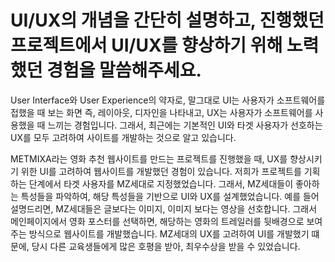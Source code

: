 # UI/UX의 개념을 간단히 설명하고, 진행했던 프로젝트에서 UI/UX를 향상하기 위해 노력했던 경험을 말씀해주세요.


User Interface와 User Experience의 약자로, 말그대로 UI는 사용자가 소프트웨어를 접했을 때 보는 화면 즉, 레이아웃, 디자인을 나타내고, UX는 사용자가 소프트웨어를 사용했을 때 느끼는 경험입니다.
그래서, 최근에는 기본적인 UI와 타겟 사용자가 선호하는 UX를 모두 고려하여 사이트를 개발하는 것으로 알고 있습니다.

METMIXA라는 영화 추천 웹사이트를 만드는 프로젝트를 진행했을 때, UX를 향상시키기 위한 UI를 고려하여 웹사이트를 개발했던 경험이 있습니다.
저희가 프로젝트를 기획하는 단계에서 타겟 사용자를 MZ세대로 지정했었습니다. 그래서, MZ세대들이 좋아하는 특성들을 파악하여, 해당 특성들을 기반으로 UI와 UX를 설계했었습니다.
예를 들어 설명드리면, MZ세대들은 글보다는 이미지, 이미지 보다는 영상을 선호합니다. 그래서 메인페이지에서 영화 포스터를 선택하면, 해당하는 영화의 트레일러를 뒷배경으로 보여주는 방식으로 웹사이트를 개발했습니다. MZ세대의 UX를 고려하여 UI를 개발했기 떄문에, 당시 다른 교육생들에게 많은 호평을 받아, 최우수상을 받을 수 있었습니다. 
